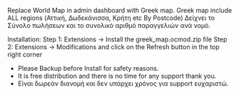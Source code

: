 Replace World Map in admin dashboard with Greek map.
Greek map include ALL regions (Αττική, Δωδεκάνισσα, Κρήτη etc By Postcode)
Δείχνει το Σύνολο πωλήσεων και το συνολικό αριθμό παραγγελιών ανά νομό.

Installation:
Step 1: Extensions -> Install the greek_map.ocmod.zip file
Step 2: Extensions -> Modifications and click on the Refresh button in the top right corner

* Please Backup before Install for safety reasons.
* It is free distribution and there is no time for any support thank you.
* Είναι δωρεάν διανομή και δεν υπάρχει χρόνος για support ευχαριστώ.
